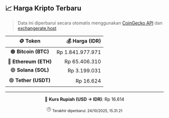 

<!-- HARGA_KRIPTO -->
## 📈 Harga Kripto Terbaru

> Data ini diperbarui secara otomatis menggunakan [CoinGecko API](https://www.coingecko.com/) dan [exchangerate.host](https://exchangerate.host/)

<div align="center">

| 🪙 Token | 💰 Harga (IDR) |
|:------:|---------------:|
| 🟠 **Bitcoin (BTC)**   | Rp 1.841.977.971 |
| 🔵 **Ethereum (ETH)**  | Rp 65.406.310 |
| 🟣 **Solana (SOL)**    | Rp 3.199.031 |
| 🟢 **Tether (USDT)**   | Rp 16.624 |

---

💱 **Kurs Rupiah (USD → IDR)**: Rp 16.614

🕒 <sub>Terakhir diperbarui: 24/10/2025, 15.31.21</sub>

</div>
<!-- /HARGA_KRIPTO -->